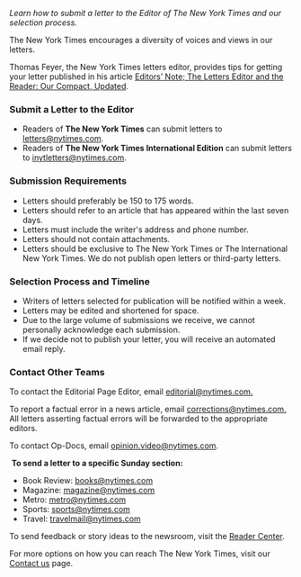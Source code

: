 _Learn how to submit a letter to the Editor of The New York Times and our selection process._

The New York Times encourages a diversity of voices and views in our letters.

Thomas Feyer, the New York Times letters editor, provides tips for getting your letter published in his article [Editors’ Note; The Letters Editor and the Reader: Our Compact, Updated](https://www.nytimes.com/2004/05/23/opinion/editors-note-the-letters-editor-and-the-reader-our-compact-updated.html).

### Submit a Letter to the Editor

*   Readers of **The New York Times** can submit letters to [letters@nytimes.com](mailto:letters@nytimes.com).
*   Readers of **The New York Times International Edition** can submit letters to [inytletters@nytimes.com](mailto:inytletters@nytimes.com).

### Submission Requirements

*   Letters should preferably be 150 to 175 words.
*   Letters should refer to an article that has appeared within the last seven days.
*   Letters must include the writer's address and phone number.
*   Letters should not contain attachments.
*   Letters should be exclusive to The New York Times or The International New York Times. We do not publish open letters or third-party letters.

### Selection Process and Timeline

*   Writers of letters selected for publication will be notified within a week.
*   Letters may be edited and shortened for space.
*   Due to the large volume of submissions we receive, we cannot personally acknowledge each submission.
*   If we decide not to publish your letter, you will receive an automated email reply.

### Contact Other Teams

To contact the Editorial Page Editor, email [editorial@nytimes.com.](mailto:editorial@nytimes.com.)

To report a factual error in a news article, email [corrections@nytimes.com.](mailto:corrections@nytimes.com.) All letters asserting factual errors will be forwarded to the appropriate editors.

To contact Op-Docs, email [opinion.video@nytimes.com](mailto:opinion.video@nytimes.com).

 **To send a letter to a specific Sunday section:**

*   Book Review: [books@nytimes.com](mailto:books@nytimes.com)
*   Magazine: [magazine@nytimes.com](mailto:magazine@nytimes.com)
*   Metro: [metro@nytimes.com](mailto:metro@nytimes.com)
*   Sports: [sports@nytimes.com](mailto:sports@nytimes.com)
*   Travel: [travelmail@nytimes.com](mailto:travelmail@nytimes.com)

To send feedback or story ideas to the newsroom, visit the [Reader Center](https://www.nytimes.com/2019/10/15/homepage/contact-newsroom.html).

For more options on how you can reach The New York Times, visit our [Contact us](https://help.nytimes.com/hc/en-us/sections/115003860627) page.